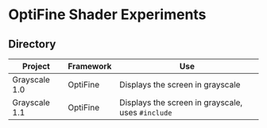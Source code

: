 # OptiFine Shader Experiments
## Directory
Project | Framework | Use
------- | --------- | ---
Grayscale 1.0 | OptiFine | Displays the screen in grayscale
Grayscale 1.1 | OptiFine | Displays the screen in grayscale, uses `#include`